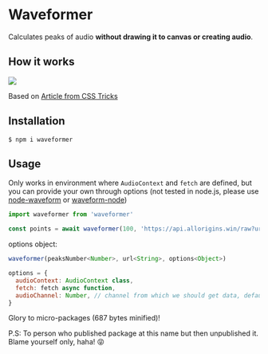 # Waveformer

Calculates peaks of audio **without drawing it to canvas or creating audio**.

## How it works

![](https://user-images.githubusercontent.com/59040542/139410069-8d1d3413-7dd9-4580-8217-8b9691a45bfa.png)

Based on [Article from CSS Tricks](https://css-tricks.com/making-an-audio-waveform-visualizer-with-vanilla-javascript/)

## Installation

```
$ npm i waveformer
```

## Usage

Only works in environment where `AudioContext` and `fetch` are defined, but you can provide your own through options (not tested in node.js, please use [node-waveform](https://www.npmjs.com/package/node-waveform) or [waveform-node](https://www.npmjs.com/package/waveform-node))

```javascript
import waveformer from 'waveformer'

const points = await waveformer(100, 'https://api.allorigins.win/raw?url=https://www.myinstants.com/media/sounds/epic.mp3')
```

options object:

```javascript
waveformer(peaksNumber<Number>, url<String>, options<Object>)

options = {
  audioContext: AudioContext class,
  fetch: fetch async function,
  audioChannel: Number, // channel from which we should get data, default: 0
}
```

Glory to micro-packages (687 bytes minified)!

P.S: To person who published package at this name but then unpublished it. Blame yourself only, haha! 😝
